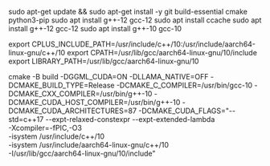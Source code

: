 sudo apt-get update && sudo apt-get install -y git build-essential cmake python3-pip
sudo apt install g++-12 gcc-12
sudo apt install ccache
sudo apt install g++-12 gcc-12
sudo apt install g++-10 gcc-10


export CPLUS_INCLUDE_PATH=/usr/include/c++/10:/usr/include/aarch64-linux-gnu/c++/10
export CPATH=/usr/lib/gcc/aarch64-linux-gnu/10/include
export LIBRARY_PATH=/usr/lib/gcc/aarch64-linux-gnu/10

cmake -B build   -DGGML_CUDA=ON -DLLAMA_NATIVE=OFF -DCMAKE_BUILD_TYPE=Release   -DCMAKE_C_COMPILER=/usr/bin/gcc-10   -DCMAKE_CXX_COMPILER=/usr/bin/g++-10   -DCMAKE_CUDA_HOST_COMPILER=/usr/bin/g++-10   -DCMAKE_CUDA_ARCHITECTURES=87   -DCMAKE_CUDA_FLAGS="--std=c++17 --expt-relaxed-constexpr --expt-extended-lambda \
    -Xcompiler=-fPIC,-O3 \
    -isystem /usr/include/c++/10 \
    -isystem /usr/include/aarch64-linux-gnu/c++/10 \
    -I/usr/lib/gcc/aarch64-linux-gnu/10/include"


